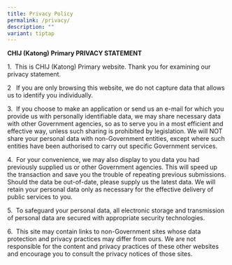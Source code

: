 ```yaml
---
title: Privacy Policy
permalink: /privacy/
description: ""
variant: tiptap
---
```

<p><strong>CHIJ (Katong) Primary PRIVACY STATEMENT</strong>
</p>
<p>1.&nbsp; This is CHIJ (Katong) Primary website. Thank you for examining
our privacy statement.&nbsp;&nbsp;&nbsp;&nbsp; &nbsp;</p>
<p>2&nbsp;&nbsp; If you are only browsing this website, we do not capture
data that allows us to identify you individually.&nbsp; &nbsp;</p>
<p>3.&nbsp; If you choose to make an application or send us an e-mail for
which you provide us with personally identifiable data, we may share necessary
data with other Government agencies, so as to serve you in a most efficient
and effective way, unless such sharing is prohibited by legislation. We
will NOT share your personal data with non-Government entities, except
where such entities have been authorised to carry out specific Government
services.&nbsp;&nbsp;&nbsp; &nbsp;</p>
<p>4.&nbsp; For your convenience, we may also display to you data you had
previously supplied us or other Government agencies. This will speed up
the transaction and save you the trouble of repeating previous submissions.
Should the data be out-of-date, please supply us the latest data. We will
retain your personal data only as necessary for the effective delivery
of public services to you.</p>
<p>5.&nbsp; To safeguard your personal data, all electronic storage and transmission
of personal data are secured with appropriate security technologies.</p>
<p>6.&nbsp; This site may contain links to non-Government sites whose data
protection and privacy practices may differ from ours. We are not responsible
for the content and privacy practices of these other websites and encourage
you to consult the privacy notices of those sites.</p>
<p></p>